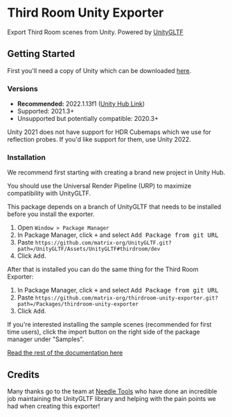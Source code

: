 # Third Room Unity Exporter

Export Third Room scenes from Unity. Powered by [UnityGLTF](https://github.com/prefrontalcortex/UnityGLTF/tree/dev)

## Getting Started

First you'll need a copy of Unity which can be downloaded [here](https://unity.com/download).

### Versions
- **Recommended:** 2022.1.13f1 ([Unity Hub Link](unityhub://2022.1.13f1/22856944e6d2))
- Supported: 2021.3+
- Unsupported but potentially compatible: 2020.3+

Unity 2021 does not have support for HDR Cubemaps which we use for reflection probes. If you'd like support for them, use Unity 2022.

### Installation

We recommend first starting with creating a brand new project in Unity Hub.

You should use the Universal Render Pipeline (URP) to maximize compatibility with UnityGLTF.

This package depends on a branch of UnityGLTF that needs to be installed before you install the exporter.

1. Open `Window > Package Manager`
2. In Package Manager, click <kbd>+</kbd> and select <kbd>Add Package from git URL</kbd>
3. Paste ```https://github.com/matrix-org/UnityGLTF.git?path=/UnityGLTF/Assets/UnityGLTF#thirdroom/dev```
4. Click <kbd>Add</kbd>.

After that is installed you can do the same thing for the Third Room Exporter:

1. In Package Manager, click <kbd>+</kbd> and select <kbd>Add Package from git URL</kbd>
2. Paste ```https://github.com/matrix-org/thirdroom-unity-exporter.git?path=/Packages/thirdroom-unity-exporter```
3. Click <kbd>Add</kbd>.

If you're interested installing the sample scenes (recommended for first time users), click the import button on the right side of the package manager under "Samples".

[Read the rest of the documentation here](/Packages/thirdroom-unity-exporter/Documentation~/index.md)

## Credits

Many thanks go to the team at [Needle Tools](https://needle.tools/) who have done an incredible job maintaining the UnityGLTF library and helping with the pain points we had when creating this exporter!

